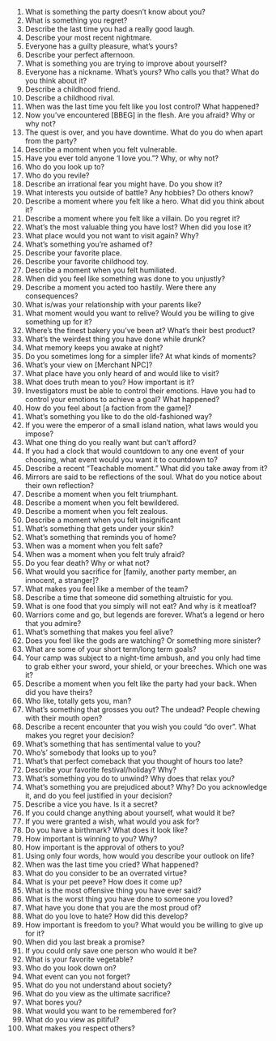 1. What is something the party doesn’t know about you?
2. What is something you regret?
3. Describe the last time you had a really good laugh.
4. Describe your most recent nightmare.
5. Everyone has a guilty pleasure, what’s yours?
6. Describe your perfect afternoon.
7. What is something you are trying to improve about yourself?
8. Everyone has a nickname. What’s yours? Who calls you that? What do you think about it?
9. Describe a childhood friend.
10. Describe a childhood rival.
11. When was the last time you felt like you lost control? What happened?
12. Now you’ve encountered [BBEG] in the flesh. Are you afraid? Why or why not?
13. The quest is over, and you have downtime. What do you do when apart from the party?
14. Describe a moment when you felt vulnerable.
15. Have you ever told anyone ‘I love you.”? Why, or why not?
16. Who do you look up to?
17. Who do you revile?
18. Describe an irrational fear you might have. Do you show it?
19. What interests you outside of battle? Any hobbies? Do others know?
20. Describe a moment where you felt like a hero. What did you think about it?
21. Describe a moment where you felt like a villain. Do you regret it?
22. What’s the most valuable thing you have lost? When did you lose it?
23. What place would you not want to visit again? Why?
24. What’s something you’re ashamed of?
25. Describe your favorite place.
26. Describe your favorite childhood toy.
27. Describe a moment when you felt humiliated.
28. When did you feel like something was done to you unjustly?
29. Describe a moment you acted too hastily. Were there any consequences?
30. What is/was your relationship with your parents like?
31. What moment would you want to relive? Would you be willing to give something up for it?
32. Where’s the finest bakery you’ve been at? What’s their best product?
33. What’s the weirdest thing you have done while drunk?
34. What memory keeps you awake at night?
35. Do you sometimes long for a simpler life? At what kinds of moments?
36. What’s your view on [Merchant NPC]?
37. What place have you only heard of and would like to visit?
38. What does truth mean to you? How important is it?
39. Investigators must be able to control their emotions. Have you had to control your emotions to achieve a goal? What happened?
40. How do you feel about [a faction from the game]?
41. What’s something you like to do the old-fashioned way?
42. If you were the emperor of a small island nation, what laws would you impose?
43. What one thing do you really want but can’t afford?
44. If you had a clock that would countdown to any one event of your choosing, what event would you want it to countdown to?
45. Describe a recent “Teachable moment.” What did you take away from it?
46. Mirrors are said to be reflections of the soul. What do you notice about their own reflection?
47. Describe a moment when you felt triumphant.
48. Describe a moment when you felt bewildered.
49. Describe a moment when you felt zealous.
50. Describe a moment when you felt insignificant
51. What’s something that gets under your skin?
52. What’s something that reminds you of home?
53. When was a moment when you felt safe?
54. When was a moment when you felt truly afraid?
55. Do you fear death? Why or what not?
56. What would you sacrifice for [family, another party member, an innocent, a stranger]?
57. What makes you feel like a member of the team?
58. Describe a time that someone did something altruistic for you.
59. What is one food that you simply will not eat? And why is it meatloaf?
60. Warriors come and go, but legends are forever. What’s a legend or hero that you admire?
61. What’s something that makes you feel alive?
62. Does you feel like the gods are watching? Or something more sinister?
63. What are some of your short term/long term goals?
64. Your camp was subject to a night-time ambush, and you only had time to grab either your sword, your shield, or your breeches. Which one was it?
65. Describe a moment when you felt like the party had your back. When did you have theirs?
66. Who like, totally gets you, man?
67. What’s something that grosses you out? The undead? People chewing with their mouth open?
68. Describe a recent encounter that you wish you could “do over”. What makes you regret your decision?
69. What’s something that has sentimental value to you?
70. Who’s’ somebody that looks up to you?
71. What’s that perfect comeback that you thought of hours too late?
72. Describe your favorite festival/holiday? Why?
73. What’s something you do to unwind? Why does that relax you?
74. What’s something you are prejudiced about? Why? Do you acknowledge it, and do you feel justified in your decision?
75. Describe a vice you have. Is it a secret?
76. If you could change anything about yourself, what would it be?
77. If you were granted a wish, what would you ask for?
78. Do you have a birthmark? What does it look like?
79. How important is winning to you? Why?
80. How important is the approval of others to you?
81. Using only four words, how would you describe your outlook on life?
82. When was the last time you cried? What happened?
83. What do you consider to be an overrated virtue?
84. What is your pet peeve? How does it come up?
85. What is the most offensive thing you have ever said?
86. What is the worst thing you have done to someone you loved?
87. What have you done that you are the most proud of?
88. What do you love to hate? How did this develop?
89. How important is freedom to you? What would you be willing to give up for it?
90. When did you last break a promise?
91. If you could only save one person who would it be?
92. What is your favorite vegetable?
93. Who do you look down on?
94. What event can you not forget?  
95. What do you not understand about society?
96. What do you view as the ultimate sacrifice?
97. What bores you?
98. What would you want to be remembered for?
99. What do you view as pitiful?
100. What makes you respect others?